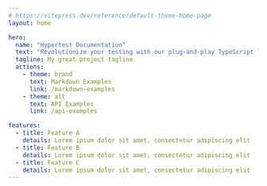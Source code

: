 ```yaml
---
# https://vitepress.dev/reference/default-theme-home-page
layout: home

hero:
  name: "Hypertest Documentation"
  text: "Revolutionize your testing with our plug-and-play TypeScript library. Effortlessly integrates, distributing tests in the cloud to cut runtime to just your slowest test. Exceptionally affordable for fast, cost-effective development."
  tagline: My great project tagline
  actions:
    - theme: brand
      text: Markdown Examples
      link: /markdown-examples
    - theme: alt
      text: API Examples
      link: /api-examples

features:
  - title: Feature A
    details: Lorem ipsum dolor sit amet, consectetur adipiscing elit
  - title: Feature B
    details: Lorem ipsum dolor sit amet, consectetur adipiscing elit
  - title: Feature C
    details: Lorem ipsum dolor sit amet, consectetur adipiscing elit
---
```


